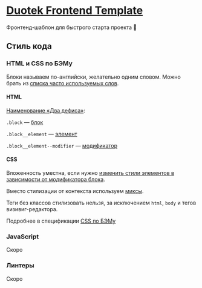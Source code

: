 # [Duotek Frontend Template](//github.com/sashasushko/duotek-frontend)
Фронтенд-шаблон для быстрого старта проекта :rocket:

## Стиль кода
### HTML и CSS по БЭМу
Блоки называем по-английски, желательно одним словом. Можно брать из [списка часто используемых слов](//github.com/yoksel/common-words).

#### HTML
[Наименование «Два дефиса»](https://ru.bem.info/methodology/naming-convention/#Стиль-two-dashes):

`.block` — [блок](//ru.bem.info/methodology/key-concepts/#Блок)

`.block__element` — [элемент](//ru.bem.info/methodology/key-concepts/#Элемент)
 
`.block__element--modifier` — [модификатор](//ru.bem.info/methodology/key-concepts/#Модификатор)

#### CSS
Вложенность уместна, если нужно [изменить стили элементов в зависимости от модификатора блока](//ru.bem.info/methodology/css/#Вложенные-селекторы).

Вместо стилизации от контекста используем [миксы](//ru.bem.info/methodology/css/#Миксы).

Теги без классов стилизовать нельзя, за исключением `html`, `body` и тегов визивиг-редактора.

Подробнее в спецификации [CSS по БЭМу](//ru.bem.info/methodology/css/)

### JavaScript
Cкоро

### Линтеры
Cкоро